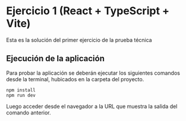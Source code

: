 # Ejercicio 1 (React + TypeScript + Vite)

Esta es la solución del primer ejercicio de la prueba técnica

## Ejecución de la aplicación

Para probar la aplicación se deberán ejecutar los siguientes comandos desde la terminal, hubicados en la carpeta del proyecto.

```
npm install
npm run dev
```

Luego acceder desde el navegador a la URL que muestra la salida del comando anterior.